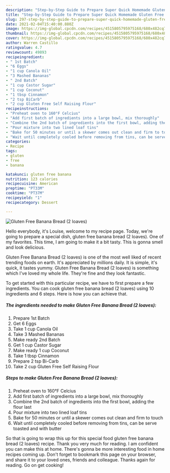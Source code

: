 ```yaml
---
description: "Step-by-Step Guide to Prepare Super Quick Homemade Gluten Free Banana Bread (2 loaves)"
title: "Step-by-Step Guide to Prepare Super Quick Homemade Gluten Free Banana Bread (2 loaves)"
slug: 297-step-by-step-guide-to-prepare-super-quick-homemade-gluten-free-banana-bread-2-loaves
date: 2021-02-04T15:40:00.880Z
image: https://img-global.cpcdn.com/recipes/4515805795975168/680x482cq70/gluten-free-banana-bread-2-loaves-recipe-main-photo.jpg
thumbnail: https://img-global.cpcdn.com/recipes/4515805795975168/680x482cq70/gluten-free-banana-bread-2-loaves-recipe-main-photo.jpg
cover: https://img-global.cpcdn.com/recipes/4515805795975168/680x482cq70/gluten-free-banana-bread-2-loaves-recipe-main-photo.jpg
author: Warren Castillo
ratingvalue: 4.7
reviewcount: 49893
recipeingredient:
- " 1st Batch"
- "6 Eggs"
- "1 cup Canola Oil"
- "3 Mashed Bananas"
- " 2nd Batch"
- "1 cup Castor Sugar"
- "1 cup Coconut"
- "1 tbsp Cinnamon"
- "2 tsp BiCarb"
- "2 cup Gluten Free Self Raising Flour"
recipeinstructions:
- "Preheat oven to 160°F Celcius"
- "Add first batch of ingredients into a large bowl, mix thoroughly"
- "Combine the 2nd batch of ingredients into the first bowl, adding the flour last"
- "Pour mixture into two lined loaf tins"
- "Bake for 50 minutes or until a skewer comes out clean and firm to touch"
- "Wait until completely cooled before removing from tins, can be serve toasted and with butter"
categories:
- Recipe
tags:
- gluten
- free
- banana

katakunci: gluten free banana 
nutrition: 123 calories
recipecuisine: American
preptime: "PT33M"
cooktime: "PT37M"
recipeyield: "1"
recipecategory: Dessert

---
```



![Gluten Free Banana Bread (2 loaves)](https://img-global.cpcdn.com/recipes/4515805795975168/680x482cq70/gluten-free-banana-bread-2-loaves-recipe-main-photo.jpg)

Hello everybody, it's Louise, welcome to my recipe page. Today, we're going to prepare a special dish, gluten free banana bread (2 loaves). One of my favorites. This time, I am going to make it a bit tasty. This is gonna smell and look delicious.



Gluten Free Banana Bread (2 loaves) is one of the most well liked of recent trending foods on earth. It's appreciated by millions daily. It is simple, it's quick, it tastes yummy. Gluten Free Banana Bread (2 loaves) is something which I've loved my whole life. They're fine and they look fantastic.


To get started with this particular recipe, we have to first prepare a few ingredients. You can cook gluten free banana bread (2 loaves) using 10 ingredients and 6 steps. Here is how you can achieve that.

<!--inarticleads1-->

##### The ingredients needed to make Gluten Free Banana Bread (2 loaves):

1. Prepare  1st Batch
1. Get 6 Eggs
1. Take 1 cup Canola Oil
1. Take 3 Mashed Bananas
1. Make ready  2nd Batch
1. Get 1 cup Castor Sugar
1. Make ready 1 cup Coconut
1. Take 1 tbsp Cinnamon
1. Prepare 2 tsp Bi-Carb
1. Take 2 cup Gluten Free Self Raising Flour




<!--inarticleads2-->

##### Steps to make Gluten Free Banana Bread (2 loaves):

1. Preheat oven to 160°F Celcius
1. Add first batch of ingredients into a large bowl, mix thoroughly
1. Combine the 2nd batch of ingredients into the first bowl, adding the flour last
1. Pour mixture into two lined loaf tins
1. Bake for 50 minutes or until a skewer comes out clean and firm to touch
1. Wait until completely cooled before removing from tins, can be serve toasted and with butter




So that is going to wrap this up for this special food gluten free banana bread (2 loaves) recipe. Thank you very much for reading. I am confident you can make this at home. There's gonna be more interesting food in home recipes coming up. Don't forget to bookmark this page on your browser, and share it to your loved ones, friends and colleague. Thanks again for reading. Go on get cooking!
